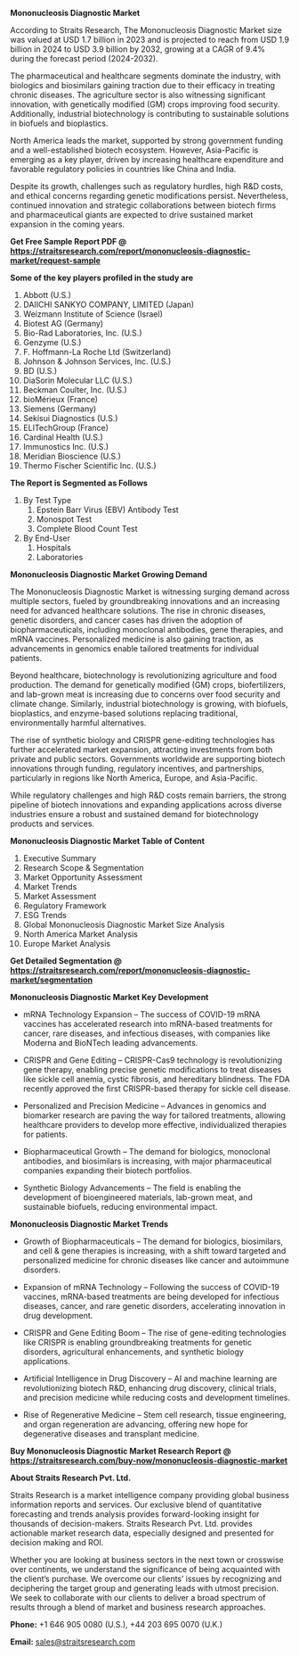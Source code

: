 <p><strong>Mononucleosis Diagnostic Market</strong></p>
<p>According to Straits Research, The Mononucleosis Diagnostic Market size was valued at USD 1.7 billion in 2023 and is projected to reach from USD 1.9 billion in 2024 to USD 3.9 billion by 2032, growing at a CAGR of 9.4% during the forecast period (2024-2032).</p>
<p>The pharmaceutical and healthcare segments dominate the industry, with biologics and biosimilars gaining traction due to their efficacy in treating chronic diseases. The agriculture sector is also witnessing significant innovation, with genetically modified (GM) crops improving food security. Additionally, industrial biotechnology is contributing to sustainable solutions in biofuels and bioplastics.</p>
<p>North America leads the market, supported by strong government funding and a well-established biotech ecosystem. However, Asia-Pacific is emerging as a key player, driven by increasing healthcare expenditure and favorable regulatory policies in countries like China and India.</p>
<p>Despite its growth, challenges such as regulatory hurdles, high R&amp;D costs, and ethical concerns regarding genetic modifications persist. Nevertheless, continued innovation and strategic collaborations between biotech firms and pharmaceutical giants are expected to drive sustained market expansion in the coming years.</p>
<p><strong>Get Free Sample Report PDF @ <a href=https://straitsresearch.com/report/mononucleosis-diagnostic-market/request-sample>https://straitsresearch.com/report/mononucleosis-diagnostic-market/request-sample</a></strong></p>
<div><strong>Some of the key players profiled in the study are</strong></div>
<p><ol>
<li>Abbott (U.S.)</li>
<li>DAIICHI SANKYO COMPANY, LIMITED (Japan)</li>
<li>Weizmann Institute of Science (Israel)</li>
<li>Biotest AG (Germany)</li>
<li>Bio-Rad Laboratories, Inc. (U.S.)</li>
<li>Genzyme (U.S.)</li>
<li>F. Hoffmann-La Roche Ltd (Switzerland)</li>
<li>Johnson &amp; Johnson Services, Inc. (U.S.)</li>
<li>BD (U.S.)</li>
<li>DiaSorin Molecular LLC (U.S.)</li>
<li>Beckman Coulter, Inc. (U.S.)</li>
<li>bioM&eacute;rieux (France)</li>
<li>Siemens (Germany)</li>
<li>Sekisui Diagnostics (U.S.)</li>
<li>ELITechGroup (France)</li>
<li>Cardinal Health (U.S.)</li>
<li>Immunostics Inc. (U.S.)</li>
<li>Meridian Bioscience (U.S.)</li>
<li>Thermo Fischer Scientific Inc. (U.S.)</li>
</ol></p>
<p><strong>The Report is Segmented as Follows</strong></p>
<p><ol>
<li>By Test Type
<ol>
<li>Epstein Barr Virus (EBV) Antibody Test</li>
<li>Monospot Test</li>
<li>Complete Blood Count Test</li>
</ol>
</li>
<li>By End-User
<ol>
<li>Hospitals</li>
<li>Laboratories</li>
</ol>
</li>
</ol></p>
<p><strong>Mononucleosis Diagnostic Market Growing Demand</strong></p>
<p>The Mononucleosis Diagnostic Market is witnessing surging demand across multiple sectors, fueled by groundbreaking innovations and an increasing need for advanced healthcare solutions. The rise in chronic diseases, genetic disorders, and cancer cases has driven the adoption of biopharmaceuticals, including monoclonal antibodies, gene therapies, and mRNA vaccines. Personalized medicine is also gaining traction, as advancements in genomics enable tailored treatments for individual patients.</p>
<p>Beyond healthcare, biotechnology is revolutionizing agriculture and food production. The demand for genetically modified (GM) crops, biofertilizers, and lab-grown meat is increasing due to concerns over food security and climate change. Similarly, industrial biotechnology is growing, with biofuels, bioplastics, and enzyme-based solutions replacing traditional, environmentally harmful alternatives.</p>
<p>The rise of synthetic biology and CRISPR gene-editing technologies has further accelerated market expansion, attracting investments from both private and public sectors. Governments worldwide are supporting biotech innovations through funding, regulatory incentives, and partnerships, particularly in regions like North America, Europe, and Asia-Pacific.</p>
<p>While regulatory challenges and high R&amp;D costs remain barriers, the strong pipeline of biotech innovations and expanding applications across diverse industries ensure a robust and sustained demand for biotechnology products and services.</p>
<p><strong>Mononucleosis Diagnostic Market Table of Content</strong></p>
<ol>
<li>Executive Summary</li>
<li>Research Scope &amp; Segmentation</li>
<li>Market Opportunity Assessment</li>
<li>Market Trends</li>
<li>Market Assessment</li>
<li>Regulatory Framework</li>
<li>ESG Trends</li>
<li>Global Mononucleosis Diagnostic Market Size Analysis</li>
<li>North America Market Analysis</li>
<li>Europe Market Analysis</li>
</ol>
<p><strong>Get Detailed Segmentation @ <a href=https://straitsresearch.com/report/mononucleosis-diagnostic-market/segmentation>https://straitsresearch.com/report/mononucleosis-diagnostic-market/segmentation</a></strong></p>
<p><strong>Mononucleosis Diagnostic Market Key Development</strong></p>
<ul>
<li><p>mRNA Technology Expansion &ndash; The success of COVID-19 mRNA vaccines has accelerated research into mRNA-based treatments for cancer, rare diseases, and infectious diseases, with companies like Moderna and BioNTech leading advancements.</p></li>
<li><p>CRISPR and Gene Editing &ndash; CRISPR-Cas9 technology is revolutionizing gene therapy, enabling precise genetic modifications to treat diseases like sickle cell anemia, cystic fibrosis, and hereditary blindness. The FDA recently approved the first CRISPR-based therapy for sickle cell disease.</p></li>
<li><p>Personalized and Precision Medicine &ndash; Advances in genomics and biomarker research are paving the way for tailored treatments, allowing healthcare providers to develop more effective, individualized therapies for patients.</p></li>
<li><p>Biopharmaceutical Growth &ndash; The demand for biologics, monoclonal antibodies, and biosimilars is increasing, with major pharmaceutical companies expanding their biotech portfolios.</p></li>
<li><p>Synthetic Biology Advancements &ndash; The field is enabling the development of bioengineered materials, lab-grown meat, and sustainable biofuels, reducing environmental impact.</p></li>
</ul>
<p><strong>Mononucleosis Diagnostic Market Trends</strong></p>
<ul>
<li>
<p>Growth of Biopharmaceuticals &ndash; The demand for biologics, biosimilars, and cell &amp; gene therapies is increasing, with a shift toward targeted and personalized medicine for chronic diseases like cancer and autoimmune disorders.</p>
</li>
<li>
<p>Expansion of mRNA Technology &ndash; Following the success of COVID-19 vaccines, mRNA-based treatments are being developed for infectious diseases, cancer, and rare genetic disorders, accelerating innovation in drug development.</p>
</li>
<li>
<p>CRISPR and Gene Editing Boom &ndash; The rise of gene-editing technologies like CRISPR is enabling groundbreaking treatments for genetic disorders, agricultural enhancements, and synthetic biology applications.</p>
</li>
<li>
<p>Artificial Intelligence in Drug Discovery &ndash; AI and machine learning are revolutionizing biotech R&amp;D, enhancing drug discovery, clinical trials, and precision medicine while reducing costs and development timelines.</p>
</li>
<li>
<p>Rise of Regenerative Medicine &ndash; Stem cell research, tissue engineering, and organ regeneration are advancing, offering new hope for degenerative diseases and transplant medicine.</p>
</li>
</ul>
<p><strong>Buy Mononucleosis Diagnostic Market Research Report @ <a href=https://straitsresearch.com/buy-now/mononucleosis-diagnostic-market>https://straitsresearch.com/buy-now/mononucleosis-diagnostic-market</a></strong></p>
<p><strong>About Straits Research Pvt. Ltd.</strong></p>
<p>Straits Research is a market intelligence company providing global business information reports and services. Our exclusive blend of quantitative forecasting and trends analysis provides forward-looking insight for thousands of decision-makers. Straits Research Pvt. Ltd. provides actionable market research data, especially designed and presented for decision making and ROI.</p>
<p>Whether you are looking at business sectors in the next town or crosswise over continents, we understand the significance of being acquainted with the client&rsquo;s purchase. We overcome our clients&rsquo; issues by recognizing and deciphering the target group and generating leads with utmost precision. We seek to collaborate with our clients to deliver a broad spectrum of results through a blend of market and business research approaches.</p>
<p><strong>Phone:</strong>&nbsp;+1 646 905 0080 (U.S.), +44 203 695 0070 (U.K.)</p>
<p><strong>Email:</strong>&nbsp;<a href=mailto:sales@straitsresearch.com><u>sales@straitsresearch.com</u></a></p>
